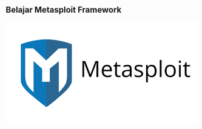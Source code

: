 ## Belajar Metasploit Framework

![](https://github.com/fixploit03/Belajar-Metasploit/blob/main/img/msf.png)
